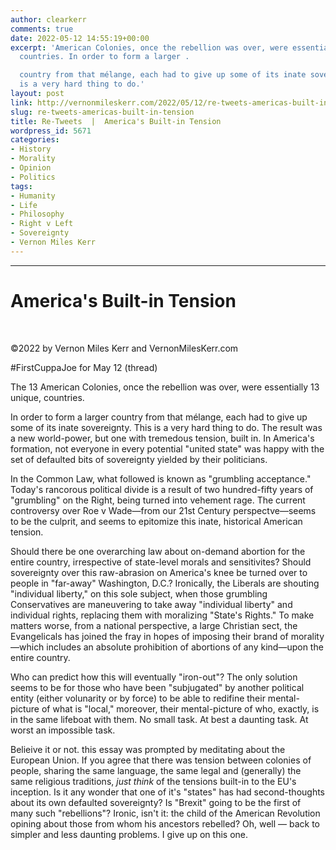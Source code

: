 ```yaml
---
author: clearkerr
comments: true
date: 2022-05-12 14:55:19+00:00
excerpt: 'American Colonies, once the rebellion was over, were essentially 13 unique,
  countries. In order to form a larger .

  country from that mélange, each had to give up some of its inate sovereignty. This
  is a very hard thing to do.'
layout: post
link: http://vernonmileskerr.com/2022/05/12/re-tweets-americas-built-in-tension/
slug: re-tweets-americas-built-in-tension
title: Re-Tweets  |  America's Built-in Tension
wordpress_id: 5671
categories:
- History
- Morality
- Opinion
- Politics
tags:
- Humanity
- Life
- Philosophy
- Right v Left
- Sovereignty
- Vernon Miles Kerr
---
```


* * *




# America's Built-in Tension




 






©2022 by Vernon Miles Kerr  and VernonMilesKerr.com







#FirstCuppaJoe for May 12  (thread)







The 13 American Colonies, once the rebellion was over, were essentially 13 unique, countries. 







In order to form a larger country from that mélange, each had to give up some of its inate sovereignty. This is a very hard thing to do. The result was a new world-power, but one with tremedous tension, built in.  In America's formation, not everyone in every potential "united state" was happy with the set of defaulted bits of sovereignty yielded by their politicians.







In the Common Law, what followed is known as "grumbling acceptance." Today's rancorous political divide is a result of two hundred-fifty years of "grumbling" on the Right, being turned into vehement rage. The current controversy over Roe v Wade—from our 21st Century perspectve—seems to be the culprit, and seems to epitomize this inate, historical American tension. 







Should there be one overarching law about on-demand abortion for the entire country, irrespective of state-level morals and sensitivites?  Should sovereignty over this raw-abrasion on America's knee be turned over to people in "far-away" Washington, D.C.?  Ironically, the Liberals are shouting "individual liberty," on this sole subject, when those grumbling Conservatives are maneuvering to take away "individual liberty" and individual rights, replacing them with moralizing "State's Rights."   To make matters worse, from a national perspective, a large Christian sect, the Evangelicals has joined the fray in hopes of imposing their brand of morality—which includes an absolute prohibition of abortions of any kind—upon the entire country.







Who can predict how this will eventually "iron-out"?  The only solution seems to be for those who have been "subjugated" by another political entity (either volunarity or by force) to be able to redifine their mental-picture of what is "local,"  moreover, their mental-picture of who, exactly, is in the same lifeboat with them.  No small task.  At best a daunting task.  At worst an impossible task.







Belieive it or not. this essay was prompted by meditating about the European Union.  If you agree that  there was tension between colonies of people, sharing the same language, the same legal and (generally) the same religious traditions, _just think_ of the tensions built-in to the EU's inception.  Is it any wonder that one of it's "states" has had second-thoughts about its own defaulted sovereignty?  Is "Brexit" going to be the first of many such "rebellions"?  Ironic, isn't it:  the child of the American Revolution opining about those from whom his ancestors rebelled?   Oh, well — back to simpler and less daunting problems.  I give up on this one.















